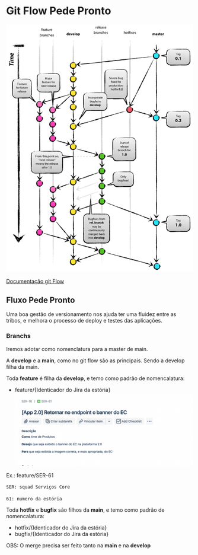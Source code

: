 # Git Flow Pede Pronto
![Image title](assets/img/git-flow.png)

[Documentação git Flow](https://www.atlassian.com/git/tutorials/comparing-workflows/gitflow-workflow)

## Fluxo Pede Pronto 

Uma boa gestão de versionamento nos ajuda ter uma fluidez entre as tribos, e melhora o processo de 
deploy e testes das aplicações. 

### Branchs  
Iremos adotar como nomenclatura para a master de main.

A **develop** e a **main**, como no git flow são as principais. Sendo a
develop filha da main.

Toda **feature** é filha da **develop**, e temo como padrão de nomencalatura:
- feature/{Identicador do Jira da estória}
  ![Jira Estória](assets/img/jira_task.png)

Ex.: feature/SER-61

    SER: squad Serviços Core

    61: numero da estória

Toda **hotfix** e **bugfix** são filhos da **main**, e temo como padrão de nomencalatura:
- hotfix/{Identicador do Jira da estória}
- bugfix/{Identicador do Jira da estória}

OBS: O merge precisa ser feito tanto na **main** e na **develop**
